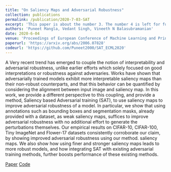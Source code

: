 ```yaml
---
title: "On Saliency Maps and Adversarial Robustness"
collection: publications
permalink: /publication/2020-7-03-SAT
excerpt: 'This paper is about the number 3. The number 4 is left for future work.'
authors: 'Puneet Mangla, Vedant Singh, Vineeth N Balasubramanian'
date: 2020-6-04
venue: 'Proceedings of European Conference of Machine Learning and Principles and Practice of Knowledge Discovery in Databases (ECML-PKDD)'
paperurl: 'https://arxiv.org/abs/2006.07828'
codeurl: 'https://github.com/Puneet2000/SAT_ECML2020'
---
```

A Very recent trend has emerged to couple the notion of interpretability and adversarial robustness, unlike earlier efforts which solely focused on good interpretations or robustness against adversaries. Works have shown that adversarially trained models exhibit more interpretable saliency maps than their non-robust counterparts, and that this behavior can be quantified by considering the alignment between input image and saliency map. In this work, we provide a different perspective to this coupling, and provide a method, Saliency based Adversarial training (SAT), to use saliency maps to improve adversarial robustness of a model. In particular, we show that using annotations such as bounding boxes and segmentation masks, already provided with a dataset, as weak saliency maps, suffices to improve adversarial robustness with no additional effort to generate the perturbations themselves. Our empirical results on CIFAR-10, CIFAR-100, Tiny ImageNet and Flower-17 datasets consistently corroborate our claim, by showing improved adversarial robustness using our method. saliency maps. We also show how using finer and stronger saliency maps leads to more robust models, and how integrating SAT with existing adversarial training methods, further boosts performance of these existing methods. 

[Paper](https://arxiv.org/abs/2006.07828) [Code](https://github.com/Puneet2000/SAT_ECML2020)